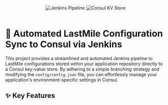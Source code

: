 <div align="center">
  <img src="https://img.shields.io/badge/Jenkins-Pipeline-blue?style=for-the-badge&logo=jenkins" alt="Jenkins Pipeline">
  <img src="https://img.shields.io/badge/Consul-KV%20Store-yellow?style=for-the-badge&logo=hashicorp" alt="Consul KV Store">
</div>

<br/>

# 🚀 Automated LastMile Configuration Sync to Consul via Jenkins

This project provides a streamlined and automated Jenkins pipeline to LastMile configurations stored within your application repository directly to a Consul key-value store. By adhering to a simple branching strategy and modifying the `config/config.json` file, you can effortlessly manage your application's environment-specific settings in Consul.

## ✨ Key Features

